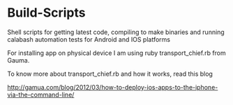 # Build-Scripts

Shell scripts for getting latest code, compiling to make binaries and running calabash automation tests for Android and IOS platforms

For installing app on physical device I am using ruby transport_chief.rb from Gauma.  

To know more about transport_chief.rb and how it works, read this blog

http://gamua.com/blog/2012/03/how-to-deploy-ios-apps-to-the-iphone-via-the-command-line/
